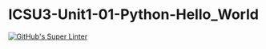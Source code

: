 # ICSU3-Unit1-01-Python-Hello_World

[![GitHub's Super Linter](https://github.com/dbcalitis/ICSU3-Unit1-01-Python-Hello_World/workflows/GitHub's%20Super%20Linter/badge.svg)](https://github.com/dbcalitis/ICSU3-Unit1-01-Python-Hello_World/actions)
